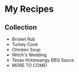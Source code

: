 # My Recipes

## Collection

- Brisket Rub
- Turkey Cook
- Chicken Soup
- Witch's Wedding
- Texas Hotstwangy BBQ Sauce
- MORE TO COME!

